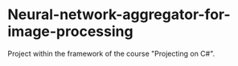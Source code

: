 # Neural-network-aggregator-for-image-processing
Project within the framework of the course "Projecting on C#".
